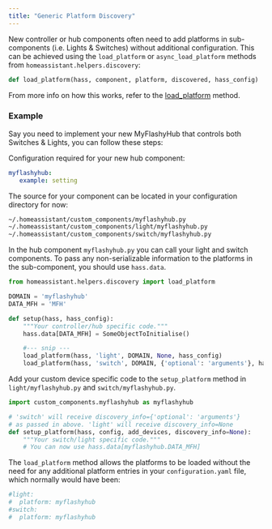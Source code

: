```yaml
---
title: "Generic Platform Discovery"
---
```


New controller or hub components often need to add platforms in sub-components (i.e. Lights & Switches) without additional configuration.
This can be achieved using the `load_platform` or `async_load_platform` methods from `homeassistant.helpers.discovery`:

```python
def load_platform(hass, component, platform, discovered, hass_config)
```

From more info on how this works, refer to the [load_platform](https://github.com/home-assistant/home-assistant/blob/dev/homeassistant/helpers/discovery.py#L117) method.

### Example

Say you need to implement your new MyFlashyHub that controls both Switches & Lights, you can follow these steps:

Configuration required for your new hub component:

```yaml
myflashyhub:
   example: setting
```

The source for your component can be located in your configuration directory for now:

```bash
~/.homeassistant/custom_components/myflashyhub.py
~/.homeassistant/custom_components/light/myflashyhub.py
~/.homeassistant/custom_components/switch/myflashyhub.py
```

In the hub component `myflashyhub.py` you can call your light and switch components. To pass any non-serializable information to the platforms in the sub-component, you should use `hass.data`.

```python
from homeassistant.helpers.discovery import load_platform

DOMAIN = 'myflashyhub'
DATA_MFH = 'MFH'

def setup(hass, hass_config):
    """Your controller/hub specific code."""
    hass.data[DATA_MFH] = SomeObjectToInitialise()

    #--- snip ---
    load_platform(hass, 'light', DOMAIN, None, hass_config)
    load_platform(hass, 'switch', DOMAIN, {'optional': 'arguments'}, hass_config)
```

Add your custom device specific code to the `setup_platform` method in `light/myflashyhub.py` and `switch/myflashyhub.py`.

```python
import custom_components.myflashyhub as myflashyhub

# 'switch' will receive discovery_info={'optional': 'arguments'}
# as passed in above. 'light' will receive discovery_info=None
def setup_platform(hass, config, add_devices, discovery_info=None):
    """Your switch/light specific code."""
    # You can now use hass.data[myflashyhub.DATA_MFH]
```


The `load_platform` method allows the platforms to be loaded without the need for any additional platform entries in your `configuration.yaml` file, which normally would have been:

```yaml
#light:
#  platform: myflashyhub
#switch:
#  platform: myflashyhub
```
